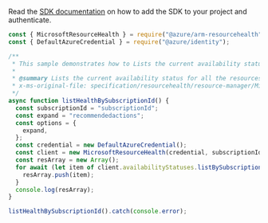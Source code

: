 Read the [SDK documentation](https://github.com/Azure/azure-sdk-for-js/blob/%40azure%2Farm-resourcehealth_3.0.1/sdk/resourcehealth/arm-resourcehealth/README.md) on how to add the SDK to your project and authenticate.

```javascript
const { MicrosoftResourceHealth } = require("@azure/arm-resourcehealth");
const { DefaultAzureCredential } = require("@azure/identity");

/**
 * This sample demonstrates how to Lists the current availability status for all the resources in the subscription. Use the nextLink property in the response to get the next page of availability statuses.
 *
 * @summary Lists the current availability status for all the resources in the subscription. Use the nextLink property in the response to get the next page of availability statuses.
 * x-ms-original-file: specification/resourcehealth/resource-manager/Microsoft.ResourceHealth/stable/2017-07-01/examples/AvailabilityStatuses_ListBySubscriptionId.json
 */
async function listHealthBySubscriptionId() {
  const subscriptionId = "subscriptionId";
  const expand = "recommendedactions";
  const options = {
    expand,
  };
  const credential = new DefaultAzureCredential();
  const client = new MicrosoftResourceHealth(credential, subscriptionId);
  const resArray = new Array();
  for await (let item of client.availabilityStatuses.listBySubscriptionId(options)) {
    resArray.push(item);
  }
  console.log(resArray);
}

listHealthBySubscriptionId().catch(console.error);
```
